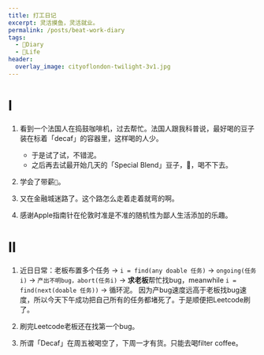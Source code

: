 ```yaml
---
title: 打工日记
excerpt: 灵活摸鱼，灵活就业。
permalink: /posts/beat-work-diary
tags:
  - 📘Diary
  - 🍜Life
header:
  overlay_image: cityoflondon-twilight-3v1.jpg
---
```


# I



1. 看到一个法国人在捣鼓咖啡机，过去帮忙。法国人跟我科普说，最好喝的豆子装在标着「decaf」的容器里，这样喝的人少。
    - 于是试了试，不错泥。
    - 之后再去试最开始几天的「Special Blend」豆子，🤮，喝不下去。

1. 学会了带薪`💩`。

1. 又在金融城迷路了。这个路怎么走着走着就弯的啊。

1. 感谢Apple指南针在伦敦时准是不准的随机性为鄙人生活添加的乐趣。

# II

1. 近日日常：老板布置多个任务 -> `i = find(any doable 任务)` -> `ongoing(任务i)` -> `产出不明bug，abort(任务i)` -> **求老板**帮忙找bug，meanwhile `i = find(next(doable 任务))`  -> 循环泥。
因为产bug速度远高于老板找bug速度，所以今天下午成功把自己所有的任务都堵死了。于是顺便把Leetcode刷了。
1. 刷完Leetcode老板还在找第一个bug。

1. 所谓「Decaf」在周五被喝空了，下周一才有货。只能去喝filter coffee。